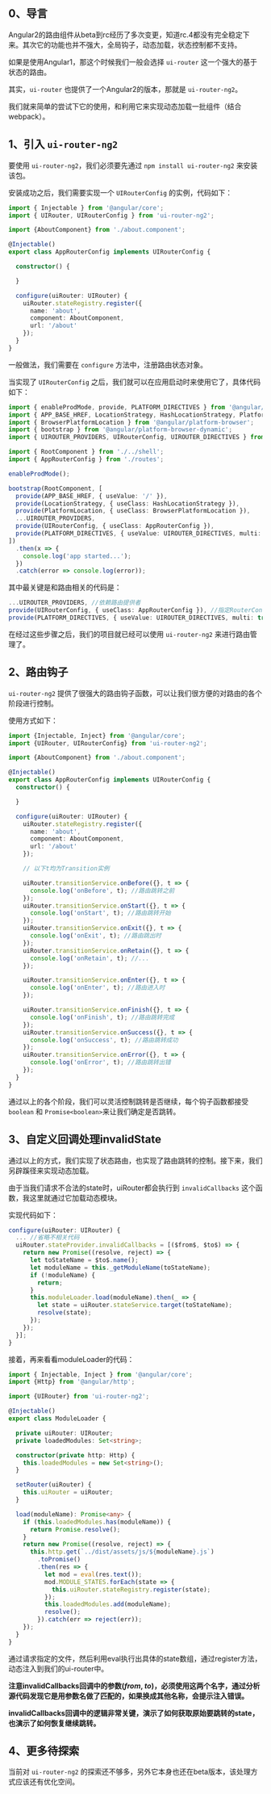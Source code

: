 ## 0、导言

Angular2的路由组件从beta到rc经历了多次变更，知道rc.4都没有完全稳定下来。其次它的功能也并不强大，全局钩子，动态加载，状态控制都不支持。

如果是使用Angular1，那这个时候我们一般会选择 ``ui-router`` 这一个强大的基于状态的路由。

其实，``ui-router`` 也提供了一个Angular2的版本，那就是 ``ui-router-ng2``。

我们就来简单的尝试下它的使用，和利用它来实现动态加载一批组件（结合webpack）。

## 1、引入 ``ui-router-ng2``

要使用 ``ui-router-ng2``，我们必须要先通过 ``npm install ui-router-ng2`` 来安装该包。

安装成功之后，我们需要实现一个 ``UIRouterConfig`` 的实例，代码如下：

```typescript
import { Injectable } from '@angular/core';
import { UIRouter, UIRouterConfig } from 'ui-router-ng2';

import {AboutComponent} from './about.component';

@Injectable()
export class AppRouterConfig implements UIRouterConfig {

  constructor() {

  }

  configure(uiRouter: UIRouter) {
    uiRouter.stateRegistry.register({
      name: 'about',
      component: AboutComponent,
      url: '/about'
    });
  }
}
```

一般做法，我们需要在 ``configure`` 方法中，注册路由状态对象。

当实现了 ``UIRouterConfig`` 之后，我们就可以在应用启动时来使用它了，具体代码如下：

```typescript
import { enableProdMode, provide, PLATFORM_DIRECTIVES } from '@angular/core';
import { APP_BASE_HREF, LocationStrategy, HashLocationStrategy, PlatformLocation } from '@angular/common';
import { BrowserPlatformLocation } from '@angular/platform-browser';
import { bootstrap } from '@angular/platform-browser-dynamic';
import { UIROUTER_PROVIDERS, UIRouterConfig, UIROUTER_DIRECTIVES } from 'ui-router-ng2';

import { RootComponent } from './../shell';
import { AppRouterConfig } from './routes';

enableProdMode();

bootstrap(RootComponent, [
  provide(APP_BASE_HREF, { useValue: '/' }),
  provide(LocationStrategy, { useClass: HashLocationStrategy }),
  provide(PlatformLocation, { useClass: BrowserPlatformLocation }),
  ...UIROUTER_PROVIDERS,
  provide(UIRouterConfig, { useClass: AppRouterConfig }),
  provide(PLATFORM_DIRECTIVES, { useValue: UIROUTER_DIRECTIVES, multi: true })
])
  .then(x => {
    console.log('app started...');
  })
  .catch(error => console.log(error));
```

其中最关键是和路由相关的代码是：

```typescript
...UIROUTER_PROVIDERS, //依赖路由提供者
provide(UIRouterConfig, { useClass: AppRouterConfig }), //指定RouterConfig
provide(PLATFORM_DIRECTIVES, { useValue: UIROUTER_DIRECTIVES, multi: true }) //依赖路由指令
```

在经过这些步骤之后，我们的项目就已经可以使用 ``ui-router-ng2`` 来进行路由管理了。

## 2、路由钩子

``ui-router-ng2`` 提供了很强大的路由钩子函数，可以让我们很方便的对路由的各个阶段进行控制。

使用方式如下：

```typescript
import {Injectable, Inject} from '@angular/core';
import {UIRouter, UIRouterConfig} from 'ui-router-ng2';

import {AboutComponent} from './about.component';

@Injectable()
export class AppRouterConfig implements UIRouterConfig {
  constructor() {

  }

  configure(uiRouter: UIRouter) {
    uiRouter.stateRegistry.register({
      name: 'about',
      component: AboutComponent,
      url: '/about'
    });

    // 以下t均为Transition实例

    uiRouter.transitionService.onBefore({}, t => {
      console.log('onBefore', t); //路由跳转之前
    });
    uiRouter.transitionService.onStart({}, t => {
      console.log('onStart', t); //路由跳转开始
    });
    uiRouter.transitionService.onExit({}, t => {
      console.log('onExit', t); //路由跳出时
    });
    uiRouter.transitionService.onRetain({}, t => {
      console.log('onRetain', t); //...
    });

    uiRouter.transitionService.onEnter({}, t => {
      console.log('onEnter', t); //路由进入时
    });

    uiRouter.transitionService.onFinish({}, t => {
      console.log('onFinish', t); //路由跳转完成
    });
    uiRouter.transitionService.onSuccess({}, t => {
      console.log('onSuccess', t); //路由跳转成功
    });
    uiRouter.transitionService.onError({}, t => {
      console.log('onError', t); //路由跳转出错
    });
  }
}
```

通过以上的各个阶段，我们可以灵活控制跳转是否继续，每个钩子函数都接受 ``boolean`` 和 ``Promise<boolean>``来让我们确定是否跳转。

## 3、自定义回调处理invalidState

通过以上的方式，我们实现了状态路由，也实现了路由跳转的控制。接下来，我们另辟蹊径来实现动态加载。

由于当我们请求不合法的state时，uiRouter都会执行到 ``invalidCallbacks`` 这个函数，我这里就通过它加载动态模块。

实现代码如下：

```typescript
configure(uiRouter: UIRouter) {
  ... //省略不相关代码
  uiRouter.stateProvider.invalidCallbacks = [($from$, $to$) => {
    return new Promise((resolve, reject) => {
      let toStateName = $to$.name();
      let moduleName = this._getModuleName(toStateName);
      if (!moduleName) {
        return;
      }
      this.moduleLoader.load(moduleName).then(_ => {
        let state = uiRouter.stateService.target(toStateName);
        resolve(state);
      });
    });
  }];
}
```

接着，再来看看moduleLoader的代码：

```typescript
import { Injectable, Inject } from '@angular/core';
import {Http} from '@angular/http';

import {UIRouter} from 'ui-router-ng2';

@Injectable()
export class ModuleLoader {

  private uiRouter: UIRouter;
  private loadedModules: Set<string>;

  constructor(private http: Http) {
    this.loadedModules = new Set<string>();
  }

  setRouter(uiRouter) {
    this.uiRouter = uiRouter;
  }

  load(moduleName): Promise<any> {
    if (this.loadedModules.has(moduleName)) {
      return Promise.resolve();
    }
    return new Promise((resolve, reject) => {
      this.http.get(`../dist/assets/js/${moduleName}.js`)
        .toPromise()
        .then(res => {
          let mod = eval(res.text());
          mod.MODULE_STATES.forEach(state => {
            this.uiRouter.stateRegistry.register(state);
          });
          this.loadedModules.add(moduleName);
          resolve();
        }).catch(err => reject(err));
    });
  }
}
```

通过请求指定的文件，然后利用eval执行出具体的state数组，通过register方法，动态注入到我们的ui-router中。

**注意invalidCallbacks回调中的参数($from$, $to$)，必须使用这两个名字，通过分析源代码发现它是用参数名做了匹配的，如果换成其他名称，会提示注入错误。**

**invalidCallbacks回调中的逻辑非常关键，演示了如何获取原始要跳转的state，也演示了如何恢复继续跳转。**

## 4、更多待探索

当前对 ``ui-router-ng2`` 的探索还不够多，另外它本身也还在beta版本，该处理方式应该还有优化空间。